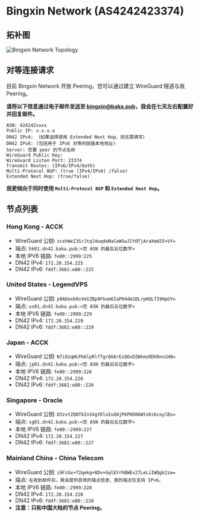 # Bingxin Network (AS4242423374) 

## 拓补图

![Bingxin Network Topology](https://resource.dn42.baka.pub/Bingxin-Network.webp)

## 对等连接请求

目前 Bingxin Network 开放 Peering，您可以通过建立 WireGuard 隧道与我 Peering。

**请将以下信息通过电子邮件发送至 bingxin@baka.pub，我会在七天左右配置好并回复邮件。**

```text
ASN: 424242xxxx
Public IP: x.x.x.x
DN42 IPv4: （如果选择使用 Extended Next Hop，则无需填写）
DN42 IPv6: (包括用于 IPv6 对等的链路本地地址)
Server: 您要 peer 的节点名称
WireGuard Public Key:
WireGuard Listen Port: 23374
Transmit Routes: (IPv6/IPv4/both)
Multi-Protocol BGP: (true (IPv4/IPv6) /false)
Extended Next Hop: (true/false)
```

**我更倾向于同时使用 `Multi-Protocol BGP` 和 `Extended Next Hop`。**

## 节点列表

### Hong Kong - ACCK
 - WireGuard 公钥: `zcxhWeI3SrJtqlHuqdeNaCeWSwJIYOTjAraXm655+VY=`
 - 端点: `hk01.dn42.baka.pub:<您 ASN 的最后五位数字>`
 - 本地 IPV6 链路: `fe80::2999:225`
 - DN42 IPv4: `172.20.154.225`
 - DN42 IPv6: `fddf:3681:e80::225`

### United States - LegendVPS
 - WireGuard 公钥: `p8ADoxb0sVm1ZBp9Fkom6IaP04dm1DLrpHQLfI9HpGY=`
 - 端点: `us01.dn42.baka.pub:<您 ASN 的最后五位数字>`
 - 本地 IPV6 链路: `fe80::2999:229`
 - DN42 IPv4: `172.20.154.229`
 - DN42 IPv6: `fddf:3681:e80::229`

### Japan - ACCK
 - WireGuard 公钥: `N7iQzqWLPb6lpRlf7grQG6rEzQOvDZWkmsRDkRnniH0=`
 - 端点: `jp01.dn42.baka.pub:<您 ASN 的最后五位数字>`
 - 本地 IPV6 链路: `fe80::2999:226`
 - DN42 IPv4: `172.20.154.226`
 - DN42 IPv6: `fddf:3681:e80::226`

### Singapore - Oracle
 - WireGuard 公钥: `O3zvtZQNT6InSXgYDloIuQ4jP6PHO06WtsKz6coylBs=`
 - 端点: `sg01.dn42.baka.pub:<您 ASN 的最后五位数字>`
 - 本地 IPV6 链路: `fe80::2999:227`
 - DN42 IPv4: `172.20.154.227`
 - DN42 IPv6: `fddf:3681:e80::227`

### Mainland China - China Telecom
 - WireGuard 公钥: `i9FzGx+f2qekg+8Dv+GqlEYrhBWEx27LeLiIWQgk2zw=`
 - 端点: `在收到邮件后，我会提供具体的端点信息，我的端点仅支持 IPv6。`
 - 本地 IPV6 链路: `fe80::2999:228`
 - DN42 IPv4: `172.20.154.228`
 - DN42 IPv6: `fddf:3681:e80::228`
 - **注意：只和中国大陆的节点 Peering。**
